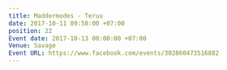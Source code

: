 ```yaml
---
title: Maddermodes - Teruu
date: 2017-10-11 09:58:00 +07:00
position: 22
Event date: 2017-10-13 00:00:00 +07:00
Venue: Savage
Event URL: https://www.facebook.com/events/302860473516882
---
```


